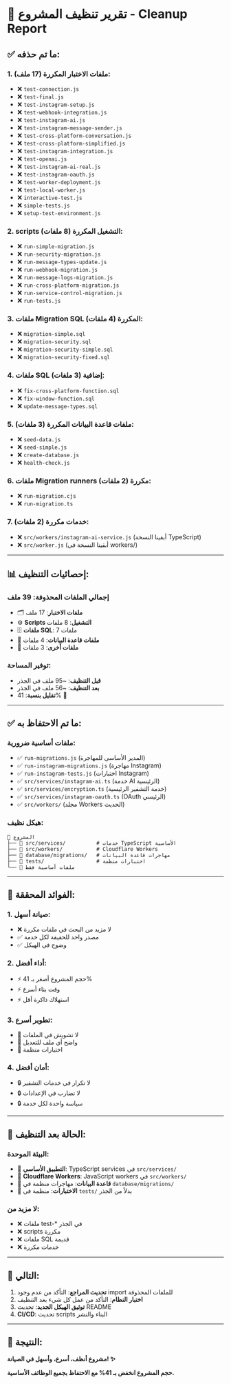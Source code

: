# 🧹 تقرير تنظيف المشروع - Cleanup Report

## ✅ **ما تم حذفه:**

### **1. ملفات الاختبار المكررة (17 ملف):**
- ❌ `test-connection.js`
- ❌ `test-final.js`
- ❌ `test-instagram-setup.js`
- ❌ `test-webhook-integration.js`
- ❌ `test-instagram-ai.js`
- ❌ `test-instagram-message-sender.js`
- ❌ `test-cross-platform-conversation.js`
- ❌ `test-cross-platform-simplified.js`
- ❌ `test-instagram-integration.js`
- ❌ `test-openai.js`
- ❌ `test-instagram-ai-real.js`
- ❌ `test-instagram-oauth.js`
- ❌ `test-worker-deployment.js`
- ❌ `test-local-worker.js`
- ❌ `interactive-test.js`
- ❌ `simple-tests.js`
- ❌ `setup-test-environment.js`

### **2. scripts التشغيل المكررة (8 ملفات):**
- ❌ `run-simple-migration.js`
- ❌ `run-security-migration.js`
- ❌ `run-message-types-update.js`
- ❌ `run-webhook-migration.js`
- ❌ `run-message-logs-migration.js`
- ❌ `run-cross-platform-migration.js`
- ❌ `run-service-control-migration.js`
- ❌ `run-tests.js`

### **3. ملفات Migration SQL المكررة (4 ملفات):**
- ❌ `migration-simple.sql`
- ❌ `migration-security.sql`
- ❌ `migration-security-simple.sql`
- ❌ `migration-security-fixed.sql`

### **4. ملفات SQL إضافية (3 ملفات):**
- ❌ `fix-cross-platform-function.sql`
- ❌ `fix-window-function.sql`
- ❌ `update-message-types.sql`

### **5. ملفات قاعدة البيانات المكررة (3 ملفات):**
- ❌ `seed-data.js`
- ❌ `seed-simple.js`
- ❌ `create-database.js`
- ❌ `health-check.js`

### **6. ملفات Migration runners مكررة (2 ملفات):**
- ❌ `run-migration.cjs`
- ❌ `run-migration.ts`

### **7. خدمات مكررة (2 ملفات):**
- ❌ `src/workers/instagram-ai-service.js` (أبقينا النسخة TypeScript)
- ❌ `src/worker.js` (أبقينا النسخة في workers/)

---

## 📊 **إحصائيات التنظيف:**

### **إجمالي الملفات المحذوفة: 39 ملف**
- 🗂️ **ملفات الاختبار**: 17 ملف
- ⚙️ **Scripts التشغيل**: 8 ملفات
- 🗄️ **ملفات SQL**: 7 ملفات
- 📁 **ملفات قاعدة البيانات**: 4 ملفات
- 🔧 **ملفات أخرى**: 3 ملفات

### **توفير المساحة:**
- **قبل التنظيف**: ~95 ملف في الجذر
- **بعد التنظيف**: ~56 ملف في الجذر
- **تقليل بنسبة**: 41% 🎯

---

## ✅ **ما تم الاحتفاظ به:**

### **ملفات أساسية ضرورية:**
- ✅ `run-migrations.js` (المدير الأساسي للمهاجرة)
- ✅ `run-instagram-migrations.js` (مهاجرة Instagram)
- ✅ `run-instagram-tests.js` (اختبارات Instagram)
- ✅ `src/services/instagram-ai.ts` (خدمة AI الرئيسية)
- ✅ `src/services/encryption.ts` (خدمة التشفير الرئيسية)
- ✅ `src/services/instagram-oauth.ts` (OAuth الرئيسي)
- ✅ `src/workers/` (مجلد Workers الحديث)

### **هيكل نظيف:**
```
📁 المشروع
├── 📁 src/services/          # خدمات TypeScript الأساسية
├── 📁 src/workers/           # Cloudflare Workers
├── 📁 database/migrations/   # مهاجرات قاعدة البيانات
├── 📁 tests/                 # اختبارات منظمة
└── 📄 ملفات أساسية فقط
```

---

## 🎯 **الفوائد المحققة:**

### **1. صيانة أسهل:**
- ❌ لا مزيد من البحث في ملفات مكررة
- ✅ مصدر واحد للحقيقة لكل خدمة
- ✅ وضوح في الهيكل

### **2. أداء أفضل:**
- ⚡ حجم المشروع أصغر بـ 41%
- ⚡ وقت بناء أسرع
- ⚡ استهلاك ذاكرة أقل

### **3. تطوير أسرع:**
- 🚀 لا تشويش في الملفات
- 🚀 واضح أي ملف للتعديل
- 🚀 اختبارات منظمة

### **4. أمان أفضل:**
- 🔒 لا تكرار في خدمات التشفير
- 🔒 لا تضارب في الإعدادات
- 🔒 سياسة واحدة لكل خدمة

---

## 🔄 **الحالة بعد التنظيف:**

### **البيئة الموحدة:**
- 🎯 **التطبيق الأساسي**: TypeScript services في `src/services/`
- 🎯 **Cloudflare Workers**: JavaScript workers في `src/workers/`
- 🎯 **قاعدة البيانات**: مهاجرات منظمة في `database/migrations/`
- 🎯 **الاختبارات**: منظمة في `tests/` بدلاً من الجذر

### **لا مزيد من:**
- ❌ ملفات test-* في الجذر
- ❌ scripts مكررة
- ❌ ملفات SQL قديمة
- ❌ خدمات مكررة

---

## 🚀 **التالي:**

1. **تحديث المراجع**: التأكد من عدم وجود import للملفات المحذوفة
2. **اختبار النظام**: التأكد من عمل كل شيء بعد التنظيف
3. **توثيق الهيكل الجديد**: تحديث README
4. **CI/CD**: تحديث scripts البناء والنشر

---

## 🎉 **النتيجة:**

**مشروع أنظف، أسرع، وأسهل في الصيانة! ✨**

**حجم المشروع انخفض بـ 41% مع الاحتفاظ بجميع الوظائف الأساسية.**